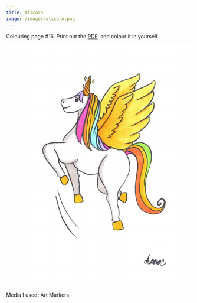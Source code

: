 ```yaml
---
title: Alicorn
image: /images/alicorn.png
---
```

Colouring page #16. Print out the [PDF], and colour it in yourself.

![png]

Media I used: Art Markers

[png]: /images/alicorn.png
[PDF]: /images/alicorn.pdf
